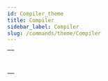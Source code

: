 ```yaml
---
id: Compiler_theme
title: Compiler
sidebar_label: Compiler
slug: /commands/theme/Compiler
---
```



||
|---|
|[<!-- INCLUDE #_command_.Compile project.Syntax -->](../../commands/compile-project.md)<br/>|
|[<!-- INCLUDE #_command_.IDLE.Syntax -->](../../commands-legacy/idle.md)<br/>|
